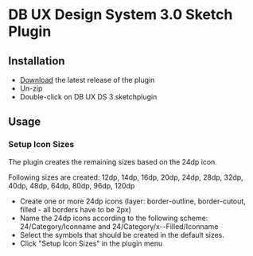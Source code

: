# DB UX Design System 3.0 Sketch Plugin

## Installation

- [Download](../../releases/latest/download/DB-UX-DS-3.sketchplugin.zip) the latest release of the plugin
- Un-zip
- Double-click on DB UX DS 3.sketchplugin

## Usage

### Setup Icon Sizes

The plugin creates the remaining sizes based on the 24dp icon.

Following sizes are created: 12dp, 14dp, 16dp, 20dp, 24dp, 28dp, 32dp, 40dp, 48dp, 64dp, 80dp, 96dp, 120dp
- Create one or more 24dp icons (layer: border-outline, border-cutout, filled - all borders have to be 2px)
- Name the 24dp icons according to the following scheme: 24/Category/Iconname and 24/Category/x--Filled/Iconname
- Select the symbols that should be created in the default sizes.
- Click "Setup Icon Sizes" in the plugin menu
